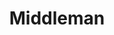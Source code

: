 ---
title: "Middleman"
meta_title: "Middleman Themes | A Curated Directory Of Free Middleman Themes"
meta_description: "A curated directory of best free Middleman themes created by independent web designers & developers that are open source, MIT licensed & available for free to download."
icon: images/icons/middleman.svg
official_url: https://middlemanapp.com/
github_path: middleman/middleman
twitter_username: middlemanapp
license: MIT
license_url: "https://github.com/middleman/middleman/blob/master/LICENSE.md"
language: Ruby
taxonomy: ssg
url: /middleman-themes
short_description: "Middleman is a static site generator using all the shortcuts and tools in modern web development."
promotion:
  enable: true
  title: "Stay up to date with Jamstack resources & news"
  mailchimp_form_action: "#"
  button_label: "Subscribe"

draft: true
---